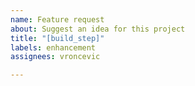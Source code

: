 ```yaml
---
name: Feature request
about: Suggest an idea for this project
title: "[build_step]"
labels: enhancement
assignees: vroncevic

---
```



